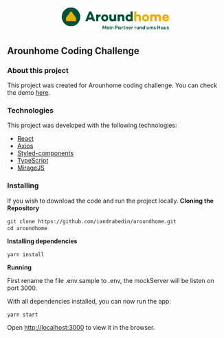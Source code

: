 <h1 align="center">
    <img alt="aroundhome logo" src=".github/aroundhome_logo.svg" width="250px" />
</h1>

## Arounhome Coding Challenge

### About this project

This project was created for Arounhome coding challenge.
You can check the demo [here](https://aroundhome.herokuapp.com/).

### Technologies

This project was developed with the following technologies:

- [React](https://reactjs.org)
- [Axios](https://www.npmjs.com/package/axios)
- [Styled-components](https://www.npmjs.com/package/styled-components)
- [TypeScript](https://www.typescriptlang.org)
- [MirageJS](https://miragejs.com/)

### Installing

If you wish to download the code and run the project locally.
**Cloning the Repository**

```
git clone https://github.com/iandrabedin/aroundhome.git
cd aroundhome
```

**Installing dependencies**

```
yarn install
```

**Running**

First rename the file .env.sample to .env, the mockServer will be listen on port 3000.

With all dependencies installed, you can now run the app:

```
yarn start
```

Open [http://localhost:3000](http://localhost:3000) to view it in the browser.
